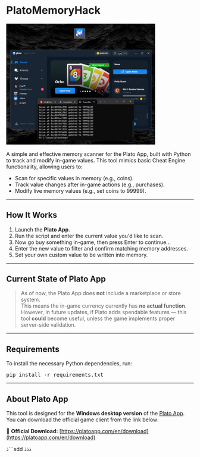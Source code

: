 # PlatoMemoryHack

<img src="screenshot.png" width="400"/>

A simple and effective memory scanner for the Plato App, built with Python to track and modify in-game values.
This tool mimics basic Cheat Engine functionality, allowing users to:

-  Scan for specific values in memory (e.g., coins).
-  Track value changes after in-game actions (e.g., purchases).
-  Modify live memory values (e.g., set coins to 99999).

---

## How It Works

1. Launch the **Plato App**.
2. Run the script and enter the current value you'd like to scan.
3. Now go buy something in-game, then press Enter to continue...
4. Enter the new value to filter and confirm matching memory addresses.
5. Set your own custom value to be written into memory.

---

## Current State of Plato App

> As of now, the Plato App does **not** include a marketplace or store system.  
> This means the in-game currency currently has **no actual function**.  
> However, in future updates, if Plato adds spendable features — this tool **could** become useful, unless the game implements proper server-side validation.

---

## Requirements

To install the necessary Python dependencies, run:

<pre>
pip install -r requirements.txt
</pre>

 ---

## About Plato App

This tool is designed for the **Windows desktop version** of the [Plato App](https://platoapp.com/en/download).  
You can download the official game client from the link below:

🔗 **Official Download:** [https://platoapp.com/en/download](https://platoapp.com/en/download)

ذ```sdd
ذذذ
